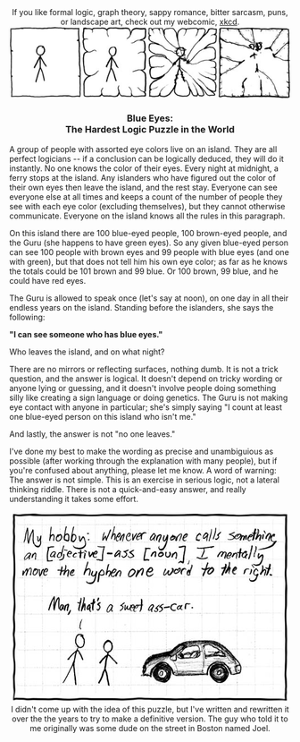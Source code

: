 <!-- SPDX-License-Identifier: NOASSERTION -->
<div style="text-align:center;" align="center">
If you like formal logic, graph theory, sappy romance, bitter sarcasm, puns, or landscape art, check out my webcomic, <a href="https://www.xkcd.com/">xkcd</a>.
</div>

<div style="text-align:center;" align="center">
<a href="https://www.xkcd.com/"><img border="0" src="./frame.jpg"></a>
</div>

<div style="text-align:center;" align="center"><h3>
Blue Eyes:<br>
The Hardest Logic Puzzle in the World
</h3></div>

A group of people with assorted eye colors live on an island. They are all perfect logicians -- if a conclusion can be logically deduced, they will do it instantly. No one knows the color of their eyes. Every night at midnight, a ferry stops at the island. Any islanders who have figured out the color of their own eyes then leave the island, and the rest stay. Everyone can see everyone else at all times and keeps a count of the number of people they see with each eye color (excluding themselves), but they cannot otherwise communicate. Everyone on the island knows all the rules in this paragraph.

On this island there are 100 blue-eyed people, 100 brown-eyed people, and the Guru (she happens to have green eyes).  So any given blue-eyed person can see 100 people with brown eyes and 99 people with blue eyes (and one with green), but that does not tell him his own eye color; as far as he knows the totals could be 101 brown and 99 blue. Or 100 brown, 99 blue, and he could have red eyes.

The Guru is allowed to speak once (let's say at noon), on one day in all their endless years on the island.  Standing before the islanders, she says the following:

**"I can see someone who has blue eyes."**

Who leaves the island, and on what night?

There are no mirrors or reflecting surfaces, nothing dumb.  It is not a trick question, and the answer is logical. It doesn't depend on tricky wording or anyone lying or guessing, and it doesn't involve people doing something silly like creating a sign language or doing genetics. The Guru is not making eye contact with anyone in particular; she's simply saying "I count at least one blue-eyed person on this island who isn't me."

And lastly, the answer is not "no one leaves."

I've done my best to make the wording as precise and unambiguious as possible (after working through the explanation with many people), but if you're confused about anything, please let me know. A word of warning:  The answer is not simple. This is an exercise in serious logic, not a lateral thinking riddle. There is not a quick-and-easy answer, and really understanding it takes some effort.

<div style="text-align:center;" align="center">
<a href="https://www.xkcd.com/"><img border="0" src="./hyphen.jpg"></a>
</div>

<div style="text-align:center;" align="center">
I didn't come up with the idea of this puzzle, but I've written and rewritten it over the the years to try to make a definitive version. The guy who told it to me originally was some dude on the street in Boston named Joel.
</div>
